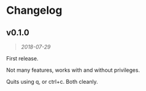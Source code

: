 Changelog
=========

v0.1.0
------

> *2018-07-29*

First release.

Not many features, works with and without privileges.

Quits using q, or ctrl+c. Both cleanly.
